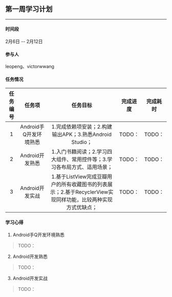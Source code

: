 ## 第一周学习计划
***

#### 时间段
2月6日 -- 2月12日  

#### 参与人
leopeng、victorwwang  

#### 任务情况
|任务编号|任务项|任务目标|完成进度|完成耗时|
|:--:|:--:|:--:|:--:|:--:|
|1|Android手Q开发环境熟悉|1.完成依赖项安装；2.构建输出APK；3.熟悉Android Studio；|TODO：|TODO：|
|2|Android开发熟悉|1.入门书籍阅读；2.学习四大组件、常用控件等；3.学习各布局方式、适用场景；|TODO：|TODO：|
|3|Android开发实战|1.基于ListView完成豆瓣用户的所有收藏图书的列表展示；2.基于RecyclerView实现同样功能，比较两种实现方式优缺点；|TODO：|TODO：|

#### 学习心得

1. Android手Q开发环境熟悉
> TODO：

2. Android开发熟悉
> TODO：

3. Android开发实战
> TODO：